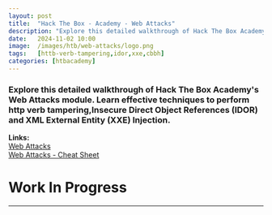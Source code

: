 ```yaml
---
layout: post
title:  "Hack The Box - Academy - Web Attacks"
description: "Explore this detailed walkthrough of Hack The Box Academy's Web Attacks module. Learn effective techniques to perform http verb tampering,Insecure Direct Object References (IDOR), XML External Entity (XXE) Injection and  elevate your penetration testing skills with step-by-step insights from Zwarts Sec."
date:   2024-11-02 10:00
image:  /images/htb/web-attacks/logo.png
tags:   [httb-verb-tampering,idor,xxe,cbbh]
categories: [htbacademy]
---
```


### Explore this detailed walkthrough of Hack The Box Academy's Web Attacks module. Learn effective techniques to perform http verb tampering,Insecure Direct Object References (IDOR) and XML External Entity (XXE) Injection.

>
<b>Links:</b>
<br/>
<a href="https://academy.hackthebox.com/module/134/section/1158">Web Attacks</a><br/>
<a href="https://jacozwarts.github.io/images/htb/web-attacks/Web_Attacks_Module_Cheat_Sheet.pdf">Web Attacks - Cheat Sheet</a><br/>

# Work In Progress
<hr/>